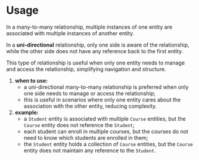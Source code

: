 # Usage
In a many-to-many relationship, multiple instances of one entity
are associated with multiple instances of another entity.

In a **uni-directional** relationship, only one side is aware of the relationship, 
while the other side does not have any reference back to the first entity.

This type of relationship is useful when only one entity needs to manage and access 
the relationship, simplifying navigation and structure.

1. **when to use:**
    - a uni-directional many-to-many relationship is preferred when only one side needs to manage or access the relationship;
    - this is useful in scenarios where only one entity cares about the association with the other entity, reducing complexity.
2. **example:**
    - a `Student` entity is associated with multiple `Course` entities, but the `Course` entity does not reference the `Student`;
    - each student can enroll in multiple courses, but the courses do not need to know which students are enrolled in them;
    - the `Student` entity holds a collection of `Course` entities, but the `Course` entity does not maintain any reference to the `Student`.

